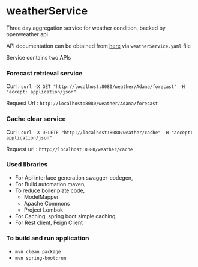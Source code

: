 # weatherService
Three day aggregation service for weather condition, backed by openweather api

API documentation can be obtained from [here](https://github.com/muratguvenc/weatherService/tree/master/src/main/resources/swagger) via `weatherService.yaml` file

Service contains two APIs

### Forecast retrieval service

Curl : 
``` curl -X GET "http://localhost:8080/weather/Adana/forecast" -H "accept: application/json" ```

Request Url :
``` http://localhost:8080/weather/Adana/forecast ```

### Cache clear service

Curl : 
``` curl -X DELETE "http://localhost:8080/weather/cache" -H "accept: application/json" ```

Request url : 
``` http://localhost:8080/weather/cache ```

### Used libraries
- For Api interface generation swagger-codegen,
- For Build automation maven,
- To reduce boiler plate code, 
   - ModelMapper
   - Apache Commons
   - Project Lombok
- For Caching, spring boot simple caching,
- For Rest client, Feign Client

### To build and run application

- ``` mvn clean package ``` 
- ``` mvn spring-boot:run ```
